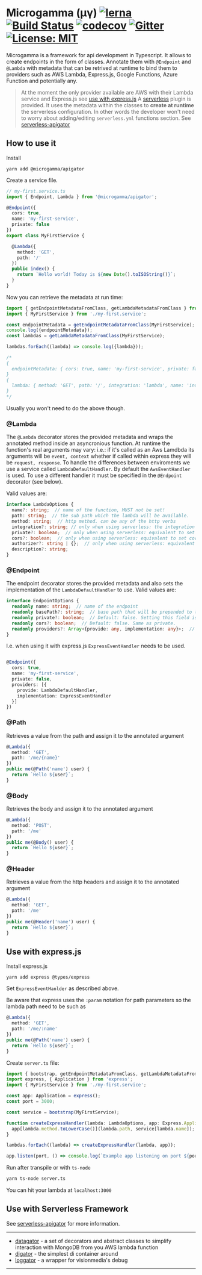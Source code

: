 # Microgamma (µγ) [![lerna](https://img.shields.io/badge/maintained%20with-lerna-cc00ff.svg)](https://lernajs.io/) [![Build Status](https://travis-ci.org/davidecavaliere/-microgamma.svg?branch=master)](https://travis-ci.org/davidecavaliere/-microgamma) [![codecov](https://codecov.io/gh/davidecavaliere/-microgamma/branch/master/graph/badge.svg)](https://codecov.io/gh/davidecavaliere/-microgamma) [![Gitter](https://badges.gitter.im/microgamma/community.svg)](https://gitter.im/microgamma/community?utm_source=badge&utm_medium=badge&utm_campaign=pr-badge) [![License: MIT](https://img.shields.io/badge/License-MIT-yellow.svg)](https://opensource.org/licenses/MIT)

Microgamma is a framework for api development in Typescript. It allows to create endpoints in the form of classes. Annotate them with `@Endpoint` and `@Lambda` with metadata that can be retrived at runtime to bind them to providers such as AWS Lambda, Express.js, Google Functions, Azure Function and potentially any.

> At the moment the only provider available are AWS with their Lambda service and Express.js see [use with express.js](#use-with-express.js)
> A [serverless](https://serverless.com/) plugin is provided. It uses the metadata  within the classes to __create at runtime__ the serverless configuration. In other words the developer won't need to worry about adding/editing `serverless.yml` functions section.  See [serverless-apigator](https://github.com/davidecavaliere/-microgamma/blob/master/packages/serverless-apigator/README.md)

## How to use it
 Install
```
yarn add @microgamma/apigator
```
Create a service file.

```typescript
// my-first.service.ts
import { Endpoint, Lambda } from '@microgamma/apigator';

@Endpoint({
  cors: true,
  name: 'my-first-service',
  private: false
})
export class MyFirstService {

  @Lambda({
    method: 'GET',
    path: '/'
  })
  public index() {
    return `Hello world! Today is ${new Date().toISOString()}`;
  }
}
```
Now you can retrieve the metadata at run time:

```typescript
import { getEndpointMetadataFromClass, getLambdaMetadataFromClass } from '@microgamma/apigator';
import { MyFirstService } from './my-first.service';

const endpointMetadata = getEndpointMetadataFromClass(MyFirstService);
console.log({endpointMetadata});
const lambdas = getLambdaMetadataFromClass(MyFirstService);

lambdas.forEach((lambda) => console.log({lambda}));

/*
{
  endpointMetadata: { cors: true, name: 'my-first-service', private: false }
}
{
  lambda: { method: 'GET', path: '/', integration: 'lambda', name: 'index' }
}
*/
```
Usually you won't need to do the above though.

### @Lambda
The `@Lambda` decorator stores the provided metadata and wraps the annotated method inside an asyncronious function. At runtime the function's real arguments may vary: i.e.: if it's called as an Aws Lamdbda its arguments will be `event, context` whether if called within express they will be `request, response`. To handle the differences between enviroments we use a service called `LambdaDefaultHandler`. By default the `AwsEventHandler` is used. To use a different handler it must be specified in the `@Endpoint` decorator (see below).

Valid values are:
```typescript
interface LambdaOptions {
  name?: string;  // name of the function, MUST not be set!
  path: string;  // the sub path which the lambda will be available.
  method: string;  // http method. can be any of the http verbs
  integration?: string; // only when using serverless: the integration to use. This is equivalent to set the integration into serverless.yml (Default: 'lambda')
  private?: boolean;  // only when using serverless: equivalent to set private in serverless.yml (Default: false)
  cors?: boolean;  // only when using serverless: equivalent to set cors in serverless.yml defaults to false
  authorizer?: string | {};  // only when using serverless: equivalent to providing an authorizer function in serverless.yml
  description?: string;
}
```

### @Endpoint
The endpoint decorator stores the provided metadata and also sets the implementation of the `LambdaDefaultHandler` to use.
Valid values are:
```typescript
interface EndpointOptions {
  readonly name: string;  // name of the endpoint
  readonly basePath?: string;  // base path that will be prepended to the path defined in each lambda.
  readonly private?: boolean;  // Default: false. Setting this field is equivalent to add its value to every @Lambda. If any @Lambda as private set then that will have precedence
  readonly cors?: boolean;  // Default: false. Same as private.
  readonly providers?: Array<{provide: any, implementation: any}>;  // Use the provided implementation instead of the default.
}
```
I.e. when using it with express.js `ExpressEventHandler` needs to be used.
```typescript

@Endpoint({
  cors: true,
  name: 'my-first-service',
  private: false,
  providers: [{
    provide: LambdaDefaultHandler,
    implementation: ExpressEventHandler
  }]
})
```
### @Path
Retrieves a value from the path and assign it to the annotated argument
```typescript
@Lambda({
  method: 'GET',
  path: '/me/{name}'
})
public me(@Path('name') user) {
  return `Hello ${user}`;
}
```

### @Body
Retrieves the body and assign it to the annotated argument
```typescript
@Lambda({
  method: 'POST',
  path: '/me'
})
public me(@Body() user) {
  return `Hello ${user}`;
}
```

### @Header
Retrieves a value from the http headers and assign it to the annotated argument
```typescript
@Lambda({
  method: 'GET',
  path: '/me'
})
public me(@Header('name') user) {
  return `Hello ${user}`;
}
```

## Use with express.js
Install express.js
```
yarn add express @types/express
```
Set `ExpressEventHanlder` as described above.

Be aware that express uses the `:param` notation for path parameters so the lambda path need to be such as

```typescript
@Lambda({
  method: 'GET',
  path: '/me/:name'
})
public me(@Path('name') user) {
  return `Hello ${user}`;
}
```

Create `server.ts` file:

```typescript
import { bootstrap, getEndpointMetadataFromClass, getLambdaMetadataFromClass, LambdaOptions } from '@microgamma/apigator';
import express, { Application } from 'express';
import { MyFirstService } from './my-first.service';

const app: Application = express();
const port = 3000;

const service = bootstrap(MyFirstService);

function createExpressHandler(lambda: LambdaOptions, app: Express.Application) {
  app[lambda.method.toLowerCase()](lambda.path, service[lambda.name]);
}

lambdas.forEach((lambda) => createExpressHandler(lambda, app));

app.listen(port, () => console.log(`Example app listening on port ${port}!`));

```
Run after transpile or with `ts-node`

```bash
yarn ts-node server.ts
```
You can hit your lambda at `localhost:3000`

## Use with Serverless Framework

See [serverless-apigator](https://github.com/davidecavaliere/-microgamma/blob/master/packages/serverless-apigator/README.md) for more information.

  ---
- [datagator](https://github.com/davidecavaliere/-microgamma/blob/master/packages/datagator/README.md) - a set of decorators and abstract classes to simplify interaction with MongoDB from you AWS lambda function
- [digator](https://github.com/davidecavaliere/-microgamma/blob/master/packages/digator/README.md) - the simplest di container around
- [loggator](https://github.com/davidecavaliere/-microgamma/blob/master/packages/loggator/README.md) - a wrapper for visionmedia's debug
---

